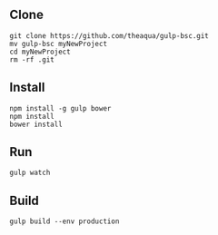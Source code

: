 ## Clone
  
    git clone https://github.com/theaqua/gulp-bsc.git
    mv gulp-bsc myNewProject
    cd myNewProject
    rm -rf .git

## Install

    npm install -g gulp bower
    npm install
    bower install

## Run
    
    gulp watch

## Build
    
    gulp build --env production
